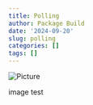 ```yaml
---
title: Polling
author: Package Build
date: '2024-09-20'
slug: polling
categories: []
tags: []
---
```



 ![Picture](/Users/chriswright/Downloads/gallup.jpg)


image test








